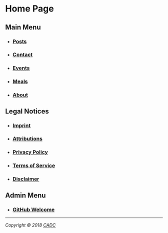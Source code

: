 # Home Page 

## Main Menu
* ### [Posts](Posts.html)
* ### [Contact](http://cadc.com/clark)
* ### [Events](Events.html)
* ### [Meals](Meals.html)
* ### [About](About.html)

## Legal Notices
* ### [Imprint](legal/Imprint.html)
* ### [Attributions](legal/Attributions.html)
* ### [Privacy Policy](legal/Privacy.html)
* ### [Terms of Service](legal/Tos.html)
* ### [Disclaimer](legal/Disclaimer.html)

## Admin Menu
* ### [GitHub Welcome](Welcome.html)

* * *
*Copyright © 2018 [CADC](http://cadc.com)* 
